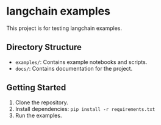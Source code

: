 # langchain examples
This project is for testing langchain examples.

## Directory Structure

- `examples/`: Contains example notebooks and scripts.
- `docs/`: Contains documentation for the project.

## Getting Started

1. Clone the repository.
2. Install dependencies: `pip install -r requirements.txt`
3. Run the examples.
